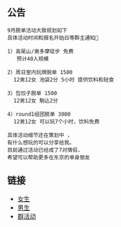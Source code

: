 ## 公告

```
9月脱单活动大致规划如下
具体活动时间和报名开始日等群主通知📢

1）高尾山/奥多摩徒步 免费
   预计40人规模

2）周日室内玩牌脱单 1500
  12男12女 池袋2分 5小时 提供饮料和轻食

3）包饺子脱单 1500
  12男12女 駒込2分

4）round1组团脱单 3000
  12男12女 可以玩7个小时，饮料免费

具体活动细节还在策划中 ，
有什么想玩的可以分享给我。
目前通过活动已经成了7对情侣，
希望可以帮助更多在东京的单身朋友
```



## 链接
* [女生](https://github.com/141801/info/blob/main/women.md )
* [男生](https://github.com/141801/info/blob/main/men.md)
* [群活动](https://github.com/141801/info/blob/main/activity.md)

